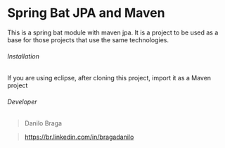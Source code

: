 # Spring Bat JPA and Maven

This is a spring bat module with maven jpa.
It is a project to be used as a base for those projects that use the same technologies. 


###### Installation
If you are using eclipse, after cloning this project, import it as a Maven project

###### Developer
> Danilo Braga

> https://br.linkedin.com/in/bragadanilo
